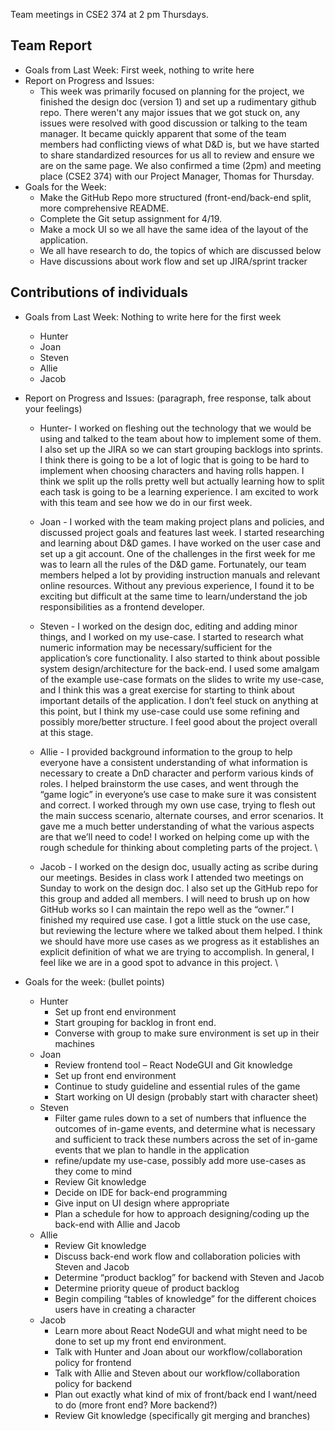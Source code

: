 Team meetings in CSE2 374 at 2 pm Thursdays.


## Team Report 



* Goals from Last Week: First week, nothing to write here
* Report on Progress and Issues: 
    * This week was primarily focused on planning for the project, we finished the design doc (version 1) and set up a rudimentary github repo. There weren't any major issues that we got stuck on, any issues were resolved with good discussion or talking to the team manager. It became quickly apparent that some of the team members had conflicting views of what D&D is, but we have started to share standardized resources for us all to review and ensure we are on the same page. We also confirmed a time (2pm) and meeting place (CSE2 374) with our Project Manager, Thomas for Thursday.
* Goals for the Week:
    * Make the GitHub Repo more structured (front-end/back-end split, more comprehensive README. 
    * Complete the Git setup assignment for 4/19.
    * Make a mock UI so we all have the same idea of the layout of the application.
    * We all have research to do, the topics of which are discussed below
    * Have discussions about work flow and set up JIRA/sprint tracker


## Contributions of individuals



* Goals from Last Week: Nothing to write here for the first week
    * Hunter
    * Joan
    * Steven
    * Allie
    * Jacob
* Report on Progress and Issues: (paragraph, free response, talk about your feelings)
    * Hunter- I worked on fleshing out the technology that we would be using and talked to the team about how to implement some of them. I also set up the JIRA so we can start grouping backlogs into sprints. I think there is going to be a lot of logic that is going to be hard to implement when choosing characters and having rolls happen. I think we split up the rolls pretty well but actually learning how to split each task is going to be a learning experience. I am excited to work with this team and see how we do in our first week. 
    * Joan - I worked with the team making project plans and policies, and discussed project goals and features last week. I started researching and learning about D&D games. I have worked on the user case and set up a git account. One of the challenges in the first week for me was to learn all the rules of the D&D game. Fortunately, our team members helped a lot by providing instruction manuals and relevant online resources. Without any previous experience, I found it to be exciting but difficult at the same time to learn/understand the job responsibilities as a frontend developer. 
    * Steven - I worked on the design doc, editing and adding minor things, and I worked on my use-case. I started to research what numeric information may be necessary/sufficient for the application’s core functionality. I also started to think about possible system design/architecture for the back-end. I used some amalgam of the example use-case formats on the slides to write my use-case, and I think this was a great exercise for starting to think about important details of the application. I don’t feel stuck on anything at this point, but I think my use-case could use some refining and possibly more/better structure. I feel good about the project overall at this stage.
    * Allie - I provided background information to the group to help everyone have a consistent understanding of what information is necessary to create a DnD character and perform various kinds of roles. I helped brainstorm the use cases, and went through the “game logic” in everyone’s use case to make sure it was consistent and correct. I worked through my own use case, trying to flesh out the main success scenario, alternate courses, and error scenarios. It gave me a much better understanding of what the various aspects are that we’ll need to code! I worked on helping come up with the rough schedule for thinking about completing parts of the project. \

    * Jacob - I worked on the design doc, usually acting as scribe during our meetings. Besides in class work I attended two meetings on Sunday to work on the design doc. I also set up the GitHub repo for this group and added all members. I will need to brush up on how GitHub works so I can maintain the repo well as the “owner.” I finished my required use case. I got a little stuck on the use case, but reviewing the lecture where we talked about them helped. I think we should have more use cases as we progress as it establishes an explicit definition of what we are trying to accomplish. In general, I feel like we are in a good spot to advance in this project. \

* Goals for the week: (bullet points)
    * Hunter
        * Set up front end environment
        * Start grouping for backlog in front end. 
        * Converse with group to make sure environment is set up in their machines
    * Joan
        * Review frontend tool – React NodeGUI and Git knowledge
        * Set up front end environment
        * Continue to study guideline and essential rules of the game 
        * Start working on UI design (probably start with character sheet)   
    * Steven
        * Filter game rules down to a set of numbers that influence the outcomes of in-game events, and determine what is necessary and sufficient to track these numbers across the set of in-game events that we plan to handle in the application
        * refine/update my use-case, possibly add more use-cases as they come to mind
        * Review Git knowledge
        * Decide on IDE for back-end programming
        * Give input on UI design where appropriate
        * Plan a schedule for how to approach designing/coding up the back-end with Allie and Jacob
    * Allie
        * Review Git knowledge
        * Discuss back-end work flow and collaboration policies with Steven and Jacob
        * Determine “product backlog” for backend with Steven and Jacob
        * Determine priority queue of product backlog
        * Begin compiling “tables of knowledge” for the different choices users have in creating a character
    * Jacob
        * Learn more about React NodeGUI and what might need to be done to set up my front end environment.
        * Talk with Hunter and Joan about our workflow/collaboration policy for frontend
        * Talk with Allie and Steven about our workflow/collaboration policy for backend
        * Plan out exactly what kind of mix of front/back end I want/need to do (more front end? More backend?) 
        * Review Git knowledge (specifically git merging and branches)
